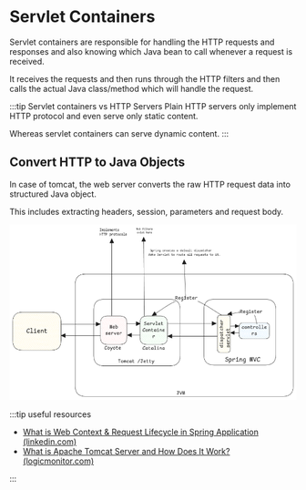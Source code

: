 # Servlet Containers

Servlet containers are responsible for handling the HTTP requests and responses and
also knowing which Java bean to call whenever a request is received.

It receives the requests and
then runs through the HTTP filters and
then calls the actual Java class/method which will handle the request.

:::tip Servlet containers vs HTTP Servers
Plain HTTP servers only implement HTTP protocol and even serve only static content.

Whereas servlet containers can serve dynamic content.
:::

## Convert HTTP to Java Objects

In case of tomcat, the web server converts the raw HTTP request data into structured Java object.

This includes extracting headers, session, parameters and request body.

![servlet-container](../../static/img/webserver-servlet.excalidraw.png)

:::tip useful resources

- [What is Web Context & Request Lifecycle in Spring Application (linkedin.com)](https://www.linkedin.com/pulse/what-web-context-request-lifecycle-spring-application-ali-pty1f/)
- [What is Apache Tomcat Server and How Does It Work? (logicmonitor.com)](https://www.logicmonitor.com/blog/what-is-apache-tomcat-server-and-how-does-it-work)

:::
